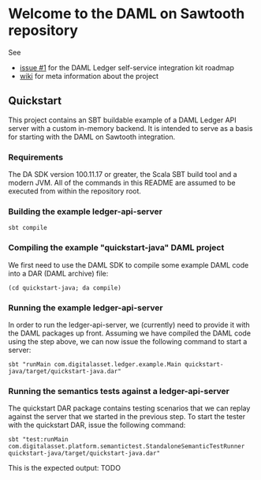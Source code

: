 # Welcome to the DAML on Sawtooth repository

See
* [issue #1](https://github.com/DACH-NY/daml-on-sawtooth/issues/1) for the DAML Ledger self-service integration kit roadmap
* [wiki](https://github.com/DACH-NY/daml-on-sawtooth/wiki) for meta
  information about the project

## Quickstart

This project contains an SBT buildable example of a DAML Ledger API server with a
custom in-memory backend. It is intended to serve as a basis for starting with
the DAML on Sawtooth integration.

### Requirements

The DA SDK version 100.11.17 or greater, the Scala SBT build tool and a modern JVM. All of the commands in this README are assumed to be executed from within the repository root.

### Building the example ledger-api-server

```
sbt compile
```

### Compiling the example "quickstart-java" DAML project

We first need to use the DAML SDK to compile some example DAML code into a DAR (DAML archive) file:

```
(cd quickstart-java; da compile)
```

### Running the example ledger-api-server

In order to run the ledger-api-server, we (currently) need to provide it with the DAML packages up front. Assuming we have compiled the DAML code using the step above, we can now issue the following command to start a server:


```
sbt "runMain com.digitalasset.ledger.example.Main quickstart-java/target/quickstart-java.dar"
```

### Running the semantics tests against a ledger-api-server

The quickstart DAR package contains testing scenarios that we can replay against the server that we started in the previous step. To start the tester with the quickstart DAR, issue the following command:

```
sbt "test:runMain com.digitalasset.platform.semantictest.StandaloneSemanticTestRunner quickstart-java/target/quickstart-java.dar"
```

This is the expected output:
TODO
